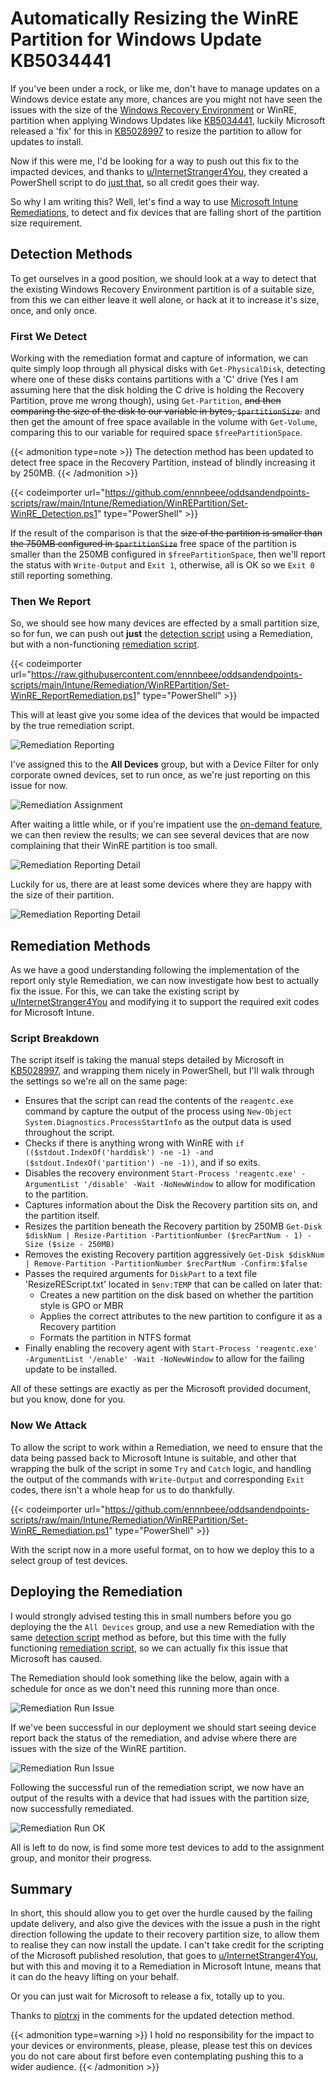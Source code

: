 # Automatically Resizing the WinRE Partition for Windows Update KB5034441


If you've been under a rock, or like me, don't have to manage updates on a Windows device estate any more, chances are you might not have seen the issues with the size of the [Windows Recovery Environment](https://support.microsoft.com/en-us/windows/create-a-recovery-drive-abb4691b-5324-6d4a-8766-73fab304c246) or WinRE, partition when applying Windows Updates like [KB5034441](https://support.microsoft.com/en-au/topic/kb5034441-windows-recovery-environment-update-for-windows-10-version-21h2-and-22h2-january-9-2024-62c04204-aaa5-4fee-a02a-2fdea17075a8), luckily Microsoft released a 'fix' for this in [KB5028997](https://support.microsoft.com/en-us/topic/kb5028997-instructions-to-manually-resize-your-partition-to-install-the-winre-update-400faa27-9343-461c-ada9-24c8229763bf) to resize the partition to allow for updates to install.

Now if this were me, I'd be looking for a way to push out this fix to the impacted devices, and thanks to [u/InternetStranger4You](https://www.reddit.com/user/InternetStranger4You/), they created a PowerShell script to do [just that](https://www.reddit.com/r/sysadmin/comments/19dyiuz/script_to_fix_kb5028997/), so all credit goes their way.

So why I am writing this? Well, let's find a way to use [Microsoft Intune Remediations](https://learn.microsoft.com/en-us/mem/intune/fundamentals/remediations), to detect and fix devices that are falling short of the partition size requirement.

## Detection Methods

To get ourselves in a good position, we should look at a way to detect that the existing Windows Recovery Environment partition is of a suitable size, from this we can either leave it well alone, or hack at it to increase it's size, once, and only once.

### First We Detect

Working with the remediation format and capture of information, we can quite simply loop through all physical disks with `Get-PhysicalDisk`, detecting where one of these disks contains partitions with a 'C' drive (Yes I am assuming here that the disk holding the C drive is holding the Recovery Partition, prove me wrong though), using `Get-Partition`, ~~and then comparing the size of the disk to our variable in bytes, `$partitionSize`.~~ and then get the amount of free space available in the volume with `Get-Volume`, comparing this to our variable for required space `$freePartitionSpace`.

{{< admonition type=note >}}
The detection method has been updated to detect free space in the Recovery Partition, instead of blindly increasing it by 250MB.
{{< /admonition >}}

{{< codeimporter url="https://github.com/ennnbeee/oddsandendpoints-scripts/raw/main/Intune/Remediation/WinREPartition/Set-WinRE_Detection.ps1" type="PowerShell" >}}

If the result of the comparison is that the ~~size of the partition is smaller than the 750MB configured in `$partitionSize`~~ free space of the partition is smaller than the 250MB configured in `$freePartitionSpace`, then we'll report the status with `Write-Output` and `Exit 1`, otherwise, all is OK so we `Exit 0` still reporting something.

### Then We Report

So, we should see how many devices are effected by a small partition size, so for fun, we can push out **just** the [detection script](https://github.com/ennnbeee/oddsandendpoints-scripts/blob/main/Intune/Remediation/WinREPartition/Set-WinRE_Detection.ps1) using a Remediation, but with a non-functioning [remediation script](https://github.com/ennnbeee/oddsandendpoints-scripts/blob/main/Intune/Remediation/WinREPartition/Set-WinRE_ReportRemediation.ps1).

{{< codeimporter url="https://raw.githubusercontent.com/ennnbeee/oddsandendpoints-scripts/main/Intune/Remediation/WinREPartition/Set-WinRE_ReportRemediation.ps1" type="PowerShell" >}}

This will at least give you some idea of the devices that would be impacted by the true remediation script.

![Remediation Reporting](img/winre-report.webp "Microsoft Intune Remediation Script for reporting.")

I've assigned this to the **All Devices** group, but with a Device Filter for only corporate owned devices, set to run once, as we're just reporting on this issue for now.

![Remediation Assignment](img/winre-report-assign.webp "Microsoft Intune Remediation assignment for reporting.")

After waiting a little while, or if you're impatient use the [on-demand feature](https://learn.microsoft.com/en-us/mem/intune/fundamentals/remediations#run-a-remediation-script-on-demand-preview), we can then review the results; we can see several devices that are now complaining that their WinRE partition is too small.

![Remediation Reporting Detail](img/winre-report-issue.png "Microsoft Intune Remediation reporting results.")

Luckily for us, there are at least some devices where they are happy with the size of their partition.

![Remediation Reporting Detail](img/winre-report-ok.png "Microsoft Intune Remediation reporting detail.")

## Remediation Methods

As we have a good understanding following the implementation of the report only style Remediation, we can now investigate how best to actually fix the issue. For this, we can take the existing script by [u/InternetStranger4You](https://www.reddit.com/user/InternetStranger4You/) and modifying it to support the required exit codes for Microsoft Intune.

### Script Breakdown

The script itself is taking the manual steps detailed by Microsoft in [KB5028997](https://support.microsoft.com/en-us/topic/kb5028997-instructions-to-manually-resize-your-partition-to-install-the-winre-update-400faa27-9343-461c-ada9-24c8229763bf), and wrapping them nicely in PowerShell, but I'll walk through the settings so we're all on the same page:

- Ensures that the script can read the contents of the `reagentc.exe` command by capture the output of the process using `New-Object System.Diagnostics.ProcessStartInfo` as the output data is used throughout the script.
- Checks if there is anything wrong with WinRE with `if (($stdout.IndexOf('harddisk') -ne -1) -and ($stdout.IndexOf('partition') -ne -1))`, and if so exits.
- Disables the recovery environment `Start-Process 'reagentc.exe' -ArgumentList '/disable' -Wait -NoNewWindow` to allow for modification to the partition.
- Captures information about the Disk the Recovery partition sits on, and the partition itself.
- Resizes the partition beneath the Recovery partition by 250MB `Get-Disk $diskNum | Resize-Partition -PartitionNumber ($recPartNum - 1) -Size ($size - 250MB)`
- Removes the existing Recovery partition aggressively `Get-Disk $diskNum | Remove-Partition -PartitionNumber $recPartNum -Confirm:$false`
- Passes the required arguments for `DiskPart` to a text file 'ResizeREScript.txt' located in `$env:TEMP` that can be called on later that:
  - Creates a new partition on the disk based on whether the partition style is GPO or MBR
  - Applies the correct attributes to the new partition to configure it as a Recovery partition
  - Formats the partition in NTFS format
- Finally enabling the recovery agent with `Start-Process 'reagentc.exe' -ArgumentList '/enable' -Wait -NoNewWindow` to allow for the failing update to be installed.

All of these settings are exactly as per the Microsoft provided document, but you know, done for you.

### Now We Attack

To allow the script to work within a Remediation, we need to ensure that the data being passed back to Microsoft Intune is suitable, and other that wrapping the bulk of the script in some `Try` and `Catch` logic, and handling the output of the commands with `Write-Output` and corresponding `Exit` codes, there isn't a whole heap for us to do thankfully.

{{< codeimporter url="https://github.com/ennnbeee/oddsandendpoints-scripts/raw/main/Intune/Remediation/WinREPartition/Set-WinRE_Remediation.ps1" type="PowerShell" >}}

With the script now in a more useful format, on to how we deploy this to a select group of test devices.

## Deploying the Remediation

I would strongly advised testing this in small numbers before you go deploying the the `All Devices` group, and use a new Remediation with the same [detection script](https://github.com/ennnbeee/oddsandendpoints-scripts/blob/main/Intune/Remediation/WinREPartition/Set-WinRE_Detection.ps1) method as before, but this time with the fully functioning [remediation script](https://github.com/ennnbeee/oddsandendpoints-scripts/blob/main/Intune/Remediation/WinREPartition/Set-WinRE_Remediation.ps1), so we can actually fix this issue that Microsoft has caused.

The Remediation should look something like the below, again with a schedule for once as we don't need this running more than once.

![Remediation Run Issue](img/winre-run.webp "Microsoft Intune Remediation Script.")

If we've been successful in our deployment we should start seeing device report back the status of the remediation, and advise where there are issues with the size of the WinRE partition.

![Remediation Run Issue](img/winre-run-issue.webp "Microsoft Intune Remediation Detection results.")

Following the successful run of the remediation script, we now have an output of the results with a device that had issues with the partition size, now successfully remediated.

![Remediation Run OK](img/winre-run-ok.webp "Microsoft Intune Remediation Remediation results.")

All is left to do now, is find some more test devices to add to the assignment group, and monitor their progress.

## Summary

In short, this should allow you to get over the hurdle caused by the failing update delivery, and also give the devices with the issue a push in the right direction following the update to their recovery partition size, to allow them to realise they can now install the update. I can't take credit for the scripting of the Microsoft published resolution, that goes to [u/InternetStranger4You](https://www.reddit.com/user/InternetStranger4You/), but with this and moving it to a Remediation in Microsoft Intune, means that it can do the heavy lifting on your behalf.

Or you can just wait for Microsoft to release a fix, totally up to you.

Thanks to [piotrxj](https://github.com/piotrxj) in the comments for the updated detection method.

{{< admonition type=warning >}}
I hold no responsibility for the impact to your devices or environments, please, please, please test this on devices you do not care about first before even contemplating pushing this to a wider audience.
{{< /admonition >}}

